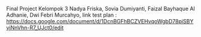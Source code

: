 Final Project Kelompok 3
Nadya Friska,
Sovia Dumiyanti,
Faizal Bayhaque Al Adhanie,
Dwi Febri Murcahyo,
link test plan : 
https://docs.google.com/document/d/1DcnBGFhBCZVEHvqoWgbD78piSBYvjNnVhn-R7_UJct0/edit
